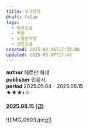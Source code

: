 ```yaml
---
title: 싯다르타
draft: false
tags:
  - 외국소설
  - 독일
  - 노벨문학상
  - 고전소설
created: 2025-08-15T17:58:00
updated: 2025-09-07T17:43
---
```

**author** 헤르만 헤세<br/>
**publisher** 민음사<br/>
**period** 2025.05.04 - 2025.08.15<br/>
★★★◐✩

#### 2025.08.15 (금)
![[IMG_0603.jpeg]]